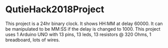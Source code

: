 # QutieHack2018Project
This project is a 24hr binary clock. It shows HH:MM at delay 60000. It can be manipulated to be MM:SS if the delay is changed to 1000. This project uses 1 Arduino UNO with 13 pins, 13 leds, 13 resistors @ 320 Ohms, 1 breadboard, lots of wires.
